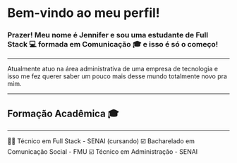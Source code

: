 # Bem-vindo ao meu perfil! 

### Prazer! Meu nome é Jennifer e sou uma estudante de Full Stack 💻 formada em Comunicação 🎓 e isso é só o começo! 
 
---------------------------

Atualmente atuo na área administrativa de uma empresa de tecnologia e isso me fez querer saber um pouco mais desse mundo totalmente novo pra mim.


---------------------------
## Formação Acadêmica 🎓
---------------------------

👩‍💻 Técnico em Full Stack - SENAI (cursando)
☑️ Bacharelado em Comunicação Social - FMU
☑️ Técnico em Administração - SENAI

 
